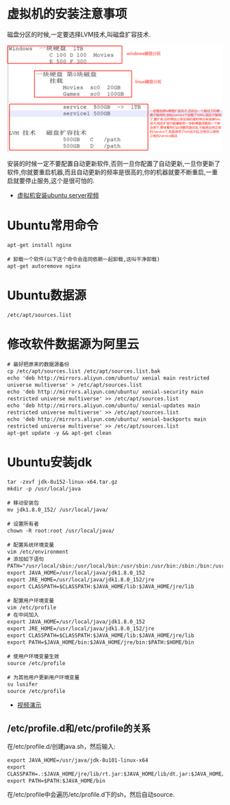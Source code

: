 # 虚拟机的安装注意事项

磁盘分区的时候,一定要选择LVM技术,叫磁盘扩容技术.

![](LVM硬盘扩容技术.png)

安装的时候一定不要配置自动更新软件,否则一旦你配置了自动更新,一旦你更新了软件,你就要重启机器,而且自动更新的频率是很高的,你的机器就要不断重启,一重启就要停止服务,这个是很可怕的.

- [虚拟机安装ubuntu server视频](https://www.bilibili.com/video/av29384041/?p=9)

# Ubuntu常用命令

```shell script
apt-get install nginx

# 卸载一个软件(以下这个命令会连同依赖一起卸载,这叫干净卸载)
apt-get autoremove nginx
```

# Ubuntu数据源

	/etc/apt/sources.list

# 修改软件数据源为阿里云

```shell
# 最好把原来的数据源备份
cp /etc/apt/sources.list /etc/apt/sources.list.bak
echo 'deb http://mirrors.aliyun.com/ubuntu/ xenial main restricted universe multiverse' > /etc/apt/sources.list
echo 'deb http://mirrors.aliyun.com/ubuntu/ xenial-security main restricted universe multiverse' >> /etc/apt/sources.list
echo 'deb http://mirrors.aliyun.com/ubuntu/ xenial-updates main restricted universe multiverse' >> /etc/apt/sources.list
echo 'deb http://mirrors.aliyun.com/ubuntu/ xenial-backports main restricted universe multiverse' >> /etc/apt/sources.list
apt-get update -y && apt-get clean
```

# Ubuntu安装jdk

```shell script
tar -zxvf jdk-8u152-linux-x64.tar.gz
mkdir -p /usr/local/java

# 移动安装包
mv jdk1.8.0_152/ /usr/local/java/

# 设置所有者
chown -R root:root /usr/local/java/

# 配置系统环境变量
vim /etc/environment
# 添加如下语句
PATH="/usr/local/sbin:/usr/local/bin:/usr/sbin:/usr/bin:/sbin:/bin:/usr/games:/usr/local/games"
export JAVA_HOME=/usr/local/java/jdk1.8.0_152
export JRE_HOME=/usr/local/java/jdk1.8.0_152/jre
export CLASSPATH=$CLASSPATH:$JAVA_HOME/lib:$JAVA_HOME/jre/lib

# 配置用户环境变量
vim /etc/profile
# 在中间加入
export JAVA_HOME=/usr/local/java/jdk1.8.0_152
export JRE_HOME=/usr/local/java/jdk1.8.0_152/jre
export CLASSPATH=$CLASSPATH:$JAVA_HOME/lib:$JAVA_HOME/jre/lib
export PATH=$JAVA_HOME/bin:$JAVA_HOME/jre/bin:$PATH:$HOME/bin

# 使用户环境变量生效
source /etc/profile

# 为其他用户更新用户环境变量
su lusifer
source /etc/profile
```

- [视频演示](https://www.bilibili.com/video/av27165645/)

## /etc/profile.d和/etc/profile的关系

在/etc/profile.d/创建java.sh，然后输入:

```shell
export JAVA_HOME=/usr/java/jdk-8u101-linux-x64
export CLASSPATH=.:$JAVA_HOME/jre/lib/rt.jar:$JAVA_HOME/lib/dt.jar:$JAVA_HOME/lib/tools.jar
export PATH=$PATH:$JAVA_HOME/bin
```

在/etc/profile中会遍历/etc/profile.d下的sh，然后自动source.
